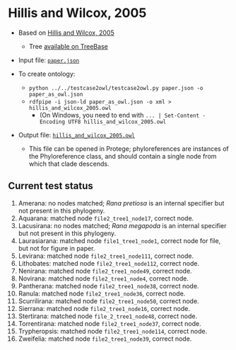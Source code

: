 # Hillis and Wilcox, 2005

* Based on [Hillis and Wilcox, 2005](http://www.sciencedirect.com/science/article/pii/S1055790304003240)
  * Tree [available on TreeBase](https://treebase.org/treebase-web/search/study/trees.html?id=1269)

* Input file: [`paper.json`](paper.json)
* To create ontology:
  * `python ../../testcase2owl/testcase2owl.py paper.json -o paper_as_owl.json`
  * `rdfpipe -i json-ld paper_as_owl.json -o xml > hillis_and_wilcox_2005.owl`
    * (On Windows, you need to end with `... | Set-Content -Encoding UTF8 hillis_and_wilcox_2005.owl`

* Output file: [`hillis_and_wilcox_2005.owl`](hillis_and_wilcox_2005.owl)
  * This file can be opened in Protege; phyloreferences are instances of the 
    Phyloreference class, and should contain a single node from which that
    clade descends.

## Current test status

1. Amerana: no nodes matched; *Rana pretiosa* is an internal specifier but not present in this phylogeny.
2. Aquarana: matched node `file2_tree1_node17`, correct node.
3. Lacusirana: no nodes matched; *Rana megapoda* is an internal specifier but not present in this phylogeny.
4. Laurasiarana: matched node `file1_tree1_node1`, correct node for file, but not for figure in paper.
5. Levirana: matched node `file2_tree1_node111`, correct node.
6. Lithobates: matched node `file2_tree1_node112`, correct node.
7. Nenirana: matched node `file2_tree1_node49`, correct node.
8. Novirana: matched node `file2_tree1_node4`, correct node.
9. Pantherana: matched node `file2_tree1_node38`, correct node.
10. Ranula: matched node `file2_tree1_node36`, correct node.
11. Scurrilirana: matched node `file2_tree1_node50`, correct node.
12. Sierrana: matched node `file2_tree1_node16`, correct node.
13. Stertirana: matched node `file_2_tree1_node48`, correct node.
14. Torrentirana: matched node `file2_tree1_node37`, correct node.
15. Trypheropsis: matched node `file2_tree1_node114`, correct node.
16. Zweifelia: matched node `file2_tree1_node39`, correct node.
